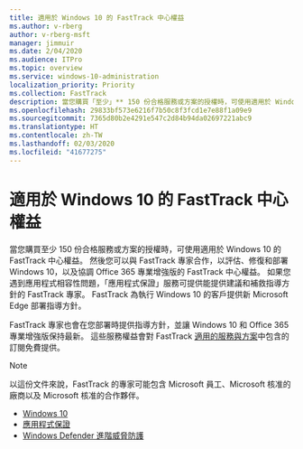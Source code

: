 ```yaml
---
title: 適用於 Windows 10 的 FastTrack 中心權益
ms.author: v-rberg
author: v-rberg-msft
manager: jimmuir
ms.date: 2/04/2020
ms.audience: ITPro
ms.topic: overview
ms.service: windows-10-administration
localization_priority: Priority
ms.collection: FastTrack
description: 當您購買「至少」** 150 份合格服務或方案的授權時，可使用適用於 Windows 10 的 FastTrack 中心權益。
ms.openlocfilehash: 29833bf573e6216f7b50c8f3fcd1e7e88f1a09e9
ms.sourcegitcommit: 7365d80b2e4291e547c2d84b94da02697221abc9
ms.translationtype: HT
ms.contentlocale: zh-TW
ms.lasthandoff: 02/03/2020
ms.locfileid: "41677275"
---
```

# <a name="fasttrack-center-benefit-for-windows-10"></a>適用於 Windows 10 的 FastTrack 中心權益

當您購買至少 150 份合格服務或方案的授權時，可使用適用於 Windows 10 的 FastTrack 中心權益。 然後您可以與 FastTrack 專家合作，以評估、修復和部署 Windows 10，以及協調 Office 365 專業增強版的 FastTrack 中心權益。 如果您遇到應用程式相容性問題，「應用程式保證」服務可提供能提供建議和補救指導方針的 FastTrack 專家。 FastTrack 為執行 Windows 10 的客戶提供新 Microsoft Edge 部署指導方針。

FastTrack 專家也會在您部署時提供指導方針，並讓 Windows 10 和 Office 365 專業增強版保持最新。 這些服務權益會對 FastTrack [適用的服務與方案](M365-eligible-services-and-plans.md)中包含的訂閱免費提供。
  
> [!NOTE]
> 以這份文件來說，FastTrack 的專家可能包含 Microsoft 員工、Microsoft 核准的廠商以及 Microsoft 核准的合作夥伴。 
    
- [Windows 10](Win-10-windows-10.md)
- [應用程式保證](Win-10-app-assure.md)
- [Windows Defender 進階威脅防護](Win-10-microsoft-defender-atp.md)
  

  

 